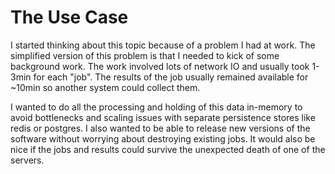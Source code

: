 # The Use Case

I started thinking about this topic because of a problem I had at work.
The simplified version of this problem is that I needed to kick of some background work.
The work involved lots of network IO and usually took 1-3min for each "job".
The results of the job usually remained available for ~10min so another system could collect them.

I wanted to do all the processing and holding of this data in-memory to avoid bottlenecks and scaling issues with separate persistence stores like redis or postgres.
I also wanted to be able to release new versions of the software without worrying about destroying existing jobs.
It would also be nice if the jobs and results could survive the unexpected death of one of the servers.
